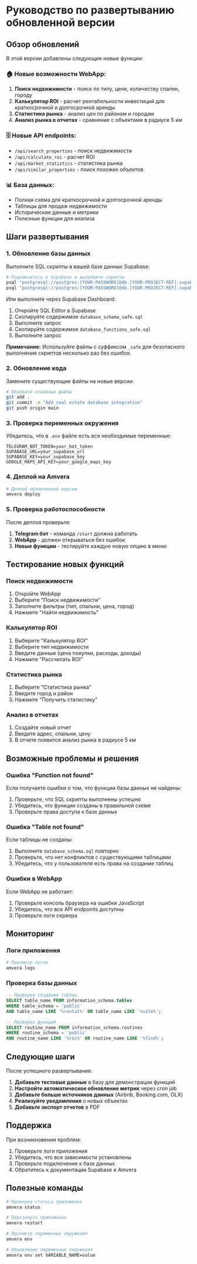 # Руководство по развертыванию обновленной версии

## Обзор обновлений

В этой версии добавлены следующие новые функции:

### 🏠 Новые возможности WebApp:
1. **Поиск недвижимости** - поиск по типу, цене, количеству спален, городу
2. **Калькулятор ROI** - расчет рентабельности инвестиций для краткосрочной и долгосрочной аренды
3. **Статистика рынка** - анализ цен по районам и городам
4. **Анализ рынка в отчетах** - сравнение с объектами в радиусе 5 км

### 🗄️ Новые API endpoints:
- `/api/search_properties` - поиск недвижимости
- `/api/calculate_roi` - расчет ROI
- `/api/market_statistics` - статистика рынка
- `/api/similar_properties` - поиск похожих объектов

### 📊 База данных:
- Полная схема для краткосрочной и долгосрочной аренды
- Таблицы для продаж недвижимости
- Исторические данные и метрики
- Полезные функции для анализа

## Шаги развертывания

### 1. Обновление базы данных

Выполните SQL скрипты в вашей базе данных Supabase:

```bash
# Подключитесь к Supabase и выполните скрипты
psql "postgresql://postgres:[YOUR-PASSWORD]@db.[YOUR-PROJECT-REF].supabase.co:5432/postgres" -f database_schema_safe.sql
psql "postgresql://postgres:[YOUR-PASSWORD]@db.[YOUR-PROJECT-REF].supabase.co:5432/postgres" -f database_functions_safe.sql
```

Или выполните через Supabase Dashboard:
1. Откройте SQL Editor в Supabase
2. Скопируйте содержимое `database_schema_safe.sql`
3. Выполните запрос
4. Скопируйте содержимое `database_functions_safe.sql`
5. Выполните запрос

**Примечание:** Используйте файлы с суффиксом `_safe` для безопасного выполнения скриптов несколько раз без ошибок.

### 2. Обновление кода

Замените существующие файлы на новые версии:

```bash
# Обновите основные файлы
git add .
git commit -m "Add real estate database integration"
git push origin main
```

### 3. Проверка переменных окружения

Убедитесь, что в `.env` файле есть все необходимые переменные:

```env
TELEGRAM_BOT_TOKEN=your_bot_token
SUPABASE_URL=your_supabase_url
SUPABASE_KEY=your_supabase_key
GOOGLE_MAPS_API_KEY=your_google_maps_key
```

### 4. Деплой на Amvera

```bash
# Деплой обновленной версии
amvera deploy
```

### 5. Проверка работоспособности

После деплоя проверьте:

1. **Telegram бот** - команда `/start` должна работать
2. **WebApp** - должен открываться без ошибок
3. **Новые функции** - тестируйте каждую новую опцию в меню

## Тестирование новых функций

### Поиск недвижимости
1. Откройте WebApp
2. Выберите "Поиск недвижимости"
3. Заполните фильтры (тип, спальни, цена, город)
4. Нажмите "Найти недвижимость"

### Калькулятор ROI
1. Выберите "Калькулятор ROI"
2. Выберите тип недвижимости
3. Введите данные (цена покупки, расходы, доходы)
4. Нажмите "Рассчитать ROI"

### Статистика рынка
1. Выберите "Статистика рынка"
2. Введите город и район
3. Нажмите "Получить статистику"

### Анализ в отчетах
1. Создайте новый отчет
2. Введите адрес, спальни, цену
3. В отчете появится анализ рынка в радиусе 5 км

## Возможные проблемы и решения

### Ошибка "Function not found"
Если получаете ошибки о том, что функции базы данных не найдены:
1. Проверьте, что SQL скрипты выполнены успешно
2. Убедитесь, что функции созданы в правильной схеме
3. Проверьте права доступа к базе данных

### Ошибка "Table not found"
Если таблицы не созданы:
1. Выполните `database_schema.sql` повторно
2. Проверьте, что нет конфликтов с существующими таблицами
3. Убедитесь, что у пользователя есть права на создание таблиц

### Ошибки в WebApp
Если WebApp не работает:
1. Проверьте консоль браузера на ошибки JavaScript
2. Убедитесь, что все API endpoints доступны
3. Проверьте логи сервера

## Мониторинг

### Логи приложения
```bash
# Просмотр логов
amvera logs
```

### Проверка базы данных
```sql
-- Проверка создания таблиц
SELECT table_name FROM information_schema.tables 
WHERE table_schema = 'public' 
AND table_name LIKE '%rental%' OR table_name LIKE '%sale%';

-- Проверка функций
SELECT routine_name FROM information_schema.routines 
WHERE routine_schema = 'public' 
AND routine_name LIKE '%roi%' OR routine_name LIKE '%find%';
```

## Следующие шаги

После успешного развертывания:

1. **Добавьте тестовые данные** в базу для демонстрации функций
2. **Настройте автоматическое обновление метрик** через cron job
3. **Добавьте больше источников данных** (Airbnb, Booking.com, OLX)
4. **Реализуйте уведомления** о новых объектах
5. **Добавьте экспорт отчетов** в PDF

## Поддержка

При возникновении проблем:

1. Проверьте логи приложения
2. Убедитесь, что все зависимости установлены
3. Проверьте подключение к базе данных
4. Обратитесь к документации Supabase и Amvera

## Полезные команды

```bash
# Проверка статуса приложения
amvera status

# Перезапуск приложения
amvera restart

# Просмотр переменных окружения
amvera env

# Обновление переменных окружения
amvera env set VARIABLE_NAME=value
``` 